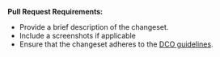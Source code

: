 **Pull Request Requirements:**

- Provide a brief description of the changeset.
- Include a screenshots if applicable
- Ensure that the changeset adheres to the [DCO guidelines](https://github.com/apps/dco).
